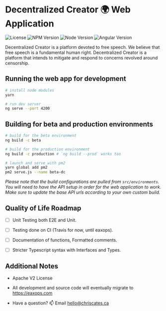# Decentralized Creator 🌍 Web Application

![License](https://img.shields.io/badge/license-Apache%20V2-blue.svg)
![NPM Version](https://img.shields.io/badge/npm-v6.4.1-blue.svg)
![Node Version](https://img.shields.io/badge/node-v10.14.1-blue.svg)
![Angular Version](https://img.shields.io/badge/angular-v7.1.3-blue.svg)

Decentralized Creator is a platform devoted to free speech. We believe that free speech is a fundamental human right. Decentralized Creator is a platform that intends to mitigate and respond to concerns revolved around censorship.

## Running the web app for development

```bash
# install node modules
yarn

# run dev server
ng serve --port 4200
```

## Building for beta and production environments

```bash
# build for the beta environment
ng build -c beta

# build for the production environment
ng build -c production # `ng build --prod` works too

# launch and serve with pm2
yarn global add pm2
pm2 serve.js --name beta-dc
```

*Please note that the build configurations are pulled from `src/environments`. You will need to have the API setup in order for the web application to work. Make sure to update the base API urls according to your own custom build.*

## Quality of Life Roadmap

- [ ] Unit Testing both E2E and Unit.

- [ ] Testing done on CI (Travis for now, until eaxops).

- [ ] Documentation of functions, Formatted comments.

- [ ] Stricter Typescript syntax with Interfaces and Types.

## Additional Notes

- Apache V2 License

- All development and source code will eventually migrate to https://eaxops.com

- Have a question? :mailbox: Email hello@chriscates.ca

